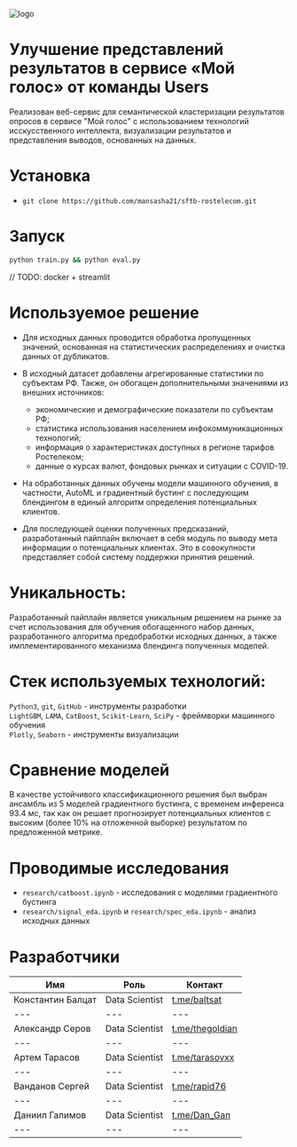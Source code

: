 
![logo](https://github.com/Baltsat/users-rosatom/assets/42536677/8b3b5aa5-b56b-4c83-8681-6ca52d15f972)


# Улучшение представлений результатов в сервисе «Мой голос» от команды Users

Реализован веб-сервис для семантической кластеризации результатов опросов в сервисе "Мой голос" с использованием технологий исскусственного интеллекта, визуализации результатов и представления выводов, основанных на данных.

# Установка
- `git clone https://github.com/mansasha21/sftb-rostelecom.git`

# Запуск
```bash
python train.py && python eval.py
```
// TODO: docker + streamlit

# Используемое решение

* Для исходных данных проводится обработка пропущенных значений, основанная на статистических распределениях и очистка данных от дубликатов. 
* В исходный датасет добавлены агрегированные статистики по субъектам РФ. Также, он обогащен дополнительными значениями из внешних источников:

  * экономические и демографические показатели по субъектам РФ;
  * статистика использования населением инфокоммуникационных технологий;
  * информация о характеристиках доступных в регионе тарифов Ростелеком;
  * данные о курсах валют, фондовых рынках и ситуации с COVID-19.

* На обработанных данных обучены модели машинного обучения, в частности, AutoML и градиентный бустинг с последующим блендингом в единый алгоритм определения потенциальных клиентов.
* Для последующей оценки полученных предсказаний, разработанный пайплайн включает в себя модуль по выводу мета информации о потенциальных клиентах. Это в совокупности представляет собой систему поддержки принятия решений.

# Уникальность:

Разработанный пайплайн является уникальным решением на рынке за счет использования для обучения обогащенного набор данных, разработанного алгоритма предобработки исходных данных, а также имплементированного механизма блендинга полученных моделей.

# Стек используемых технологий:

`Python3`, `git`, `GitHub` - инструменты разработки  
`LightGBM`, `LAMA`, `CatBoost`, `Scikit-Learn`, `SciPy` - фреймворки машинного обучения  
`Plotly`, `Seaborn` - инструменты визуализации  

# Сравнение моделей

В качестве устойчивого классификационного решения был выбран ансамбль из 5 моделей градиентного бустинга, с временем инференса 93.4 мс, так как он решает прогнозирует потенциальных клиентов с высоким (более 10% на отложенной выборке) результатом по предложенной метрике.

# Проводимые исследования

- `research/catboost.ipynb` - исследования с моделями градиентного бустинга
- `research/signal_eda.ipynb` и `research/spec_eda.ipynb` - анализ исходных данных 


# Разработчики
| Имя                  | Роль           | Контакт               |
|----------------------|----------------|-----------------------|
| Константин Балцат    | Data Scientist | [t.me/baltsat](https://t.me/baltsat)       |
| ---                  | ---            | ---                   |
| Александр Серов      | Data Scientist | [t.me/thegoldian](https://t.me/thegoldian) |
| ---                  | ---            | ---                   |
| Артем Тарасов        | Data Scientist | [t.me/tarasovxx](https://t.me/tarasovxx)   |
| ---                  | ---            | ---                   |
| Ванданов Сергей      | Data Scientist | [t.me/rapid76](https://t.me/@rapid76)      |
| ---                  | ---            | ---                   |
| Даниил Галимов       | Data Scientist | [t.me/Dan_Gan](https://t.me/Dan_Gan)  |
| ---                  | ---            | ---                   |
